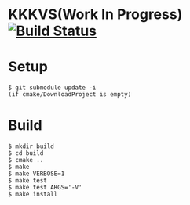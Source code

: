 KKKVS(Work In Progress) [![Build Status](https://travis-ci.org/ksgwr/KKKVS.svg?branch=master)](https://travis-ci.org/ksgwr/KKKVS)
=====

# Setup

```
$ git submodule update -i
(if cmake/DownloadProject is empty)
```

# Build

```
$ mkdir build
$ cd build
$ cmake ..
$ make
$ make VERBOSE=1
$ make test
$ make test ARGS='-V'
$ make install
```
